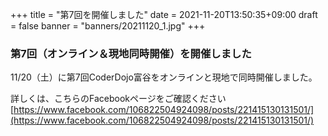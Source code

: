 +++
title = "第7回を開催しました"
date = 2021-11-20T13:50:35+09:00
draft = false
banner = "banners/20211120_1.jpg"
+++

### 第7回（オンライン＆現地同時開催）を開催しました

11/20（土）に第7回CoderDojo富谷をオンラインと現地で同時開催しました。

詳しくは、こちらのFacebookページをご確認ください[https://www.facebook.com/106822504924098/posts/221415130131501/](https://www.facebook.com/106822504924098/posts/221415130131501/)
